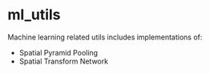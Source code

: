 # ml_utils
Machine learning related utils includes implementations of:
- Spatial Pyramid Pooling
- Spatial Transform Network
